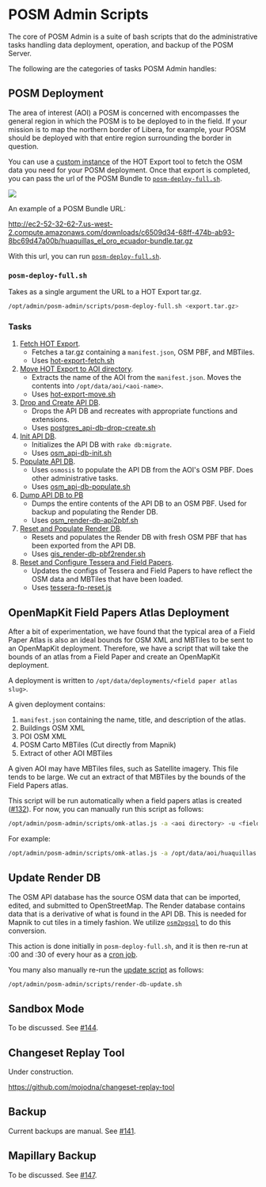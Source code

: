 # POSM Admin Scripts

The core of POSM Admin is a suite of bash scripts that do the administrative
tasks handling data deployment, operation, and backup of the POSM Server.

The following are the categories of tasks POSM Admin handles:

## POSM Deployment

The area of interest (AOI) a POSM is concerned with encompasses the general
region in which the POSM is to be deployed to in the field. If your mission
is to map the northern border of Libera, for example, your POSM should
be deployed with that entire region surrounding the border in question.

You can use a [custom instance](http://ec2-52-32-62-7.us-west-2.compute.amazonaws.com/en/)
of the HOT Export tool to fetch the OSM data you need for your POSM deployment.
Once that export is completed, you can pass the url of the POSM Bundle
to [`posm-deploy-full.sh`](https://github.com/AmericanRedCross/posm-admin/blob/master/scripts/posm-deploy-full.sh).

![](https://cloud.githubusercontent.com/assets/556367/14218394/b6bfe84a-f808-11e5-8d85-f71a4d9b1cde.png)

An example of a POSM Bundle URL:

http://ec2-52-32-62-7.us-west-2.compute.amazonaws.com/downloads/c6509d34-68ff-474b-ab93-8bc69d47a00b/huaquillas_el_oro_ecuador-bundle.tar.gz

With this url, you can run [`posm-deploy-full.sh`](https://github.com/AmericanRedCross/posm-admin/blob/master/scripts/posm-deploy-full.sh).

### `posm-deploy-full.sh`

Takes as a single argument the URL to a HOT Export tar.gz.

```sh
/opt/admin/posm-admin/scripts/posm-deploy-full.sh <export.tar.gz>
```

### Tasks

1. [Fetch HOT Export](https://github.com/AmericanRedCross/posm-admin/blob/bab07d4fa047990c312b5a35cdd41121fe22b73d/scripts/posm-deploy-full.sh#L20-L25).
    - Fetches a tar.gz containing a `manifest.json`, OSM PBF, and MBTiles.
    - Uses [hot-export-fetch.sh](https://github.com/AmericanRedCross/posm-admin/blob/master/scripts/hot-export-fetch.sh)
2. [Move HOT Export to AOI directory](https://github.com/AmericanRedCross/posm-admin/blob/bab07d4fa047990c312b5a35cdd41121fe22b73d/scripts/posm-deploy-full.sh#L27-L35).
    - Extracts the name of the AOI from the `manifest.json`. Moves the contents into `/opt/data/aoi/<aoi-name>`.
    - Uses [hot-export-move.sh](https://github.com/AmericanRedCross/posm-admin/blob/master/scripts/hot-export-move.sh)
3. [Drop and Create API DB](https://github.com/AmericanRedCross/posm-admin/blob/bab07d4fa047990c312b5a35cdd41121fe22b73d/scripts/posm-deploy-full.sh#L37-L39).
    - Drops the API DB and recreates with appropriate functions and extensions.
    - Uses [postgres_api-db-drop-create.sh](https://github.com/AmericanRedCross/posm-admin/blob/master/scripts/postgres_api-db-drop-create.sh)
4. [Init API DB](https://github.com/AmericanRedCross/posm-admin/blob/bab07d4fa047990c312b5a35cdd41121fe22b73d/scripts/posm-deploy-full.sh#L41-L43).
    - Initializes the API DB with `rake db:migrate`.
    - Uses [osm_api-db-init.sh](https://github.com/AmericanRedCross/posm-admin/blob/master/scripts/osm_api-db-init.sh)
5. [Populate API DB](https://github.com/AmericanRedCross/posm-admin/blob/bab07d4fa047990c312b5a35cdd41121fe22b73d/scripts/posm-deploy-full.sh#L45-L47).
    - Uses `osmosis` to populate the API DB from the AOI's OSM PBF. Does other administrative tasks.
    - Uses [osm_api-db-populate.sh](https://github.com/AmericanRedCross/posm-admin/blob/master/scripts/osm_api-db-populate.sh)
6. [Dump API DB to PB](https://github.com/AmericanRedCross/posm-admin/blob/bab07d4fa047990c312b5a35cdd41121fe22b73d/scripts/posm-deploy-full.sh#L49-L51)
    - Dumps the entire contents of the API DB to an OSM PBF. Used for backup and populating the Render DB.
    - Uses [osm_render-db-api2pbf.sh](https://github.com/AmericanRedCross/posm-admin/blob/master/scripts/osm_render-db-api2pbf.sh)
7. [Reset and Populate Render DB](https://github.com/AmericanRedCross/posm-admin/blob/bab07d4fa047990c312b5a35cdd41121fe22b73d/scripts/posm-deploy-full.sh#L53-L55).
    - Resets and populates the Render DB with fresh OSM PBF that has been exported from the API DB.
    - Uses [gis_render-db-pbf2render.sh](https://github.com/AmericanRedCross/posm-admin/blob/master/scripts/gis_render-db-pbf2render.sh)
8. [Reset and Configure Tessera and Field Papers](https://github.com/AmericanRedCross/posm-admin/blob/bab07d4fa047990c312b5a35cdd41121fe22b73d/scripts/posm-deploy-full.sh#L57-L59).
    - Updates the configs of Tessera and Field Papers to have reflect the OSM data and MBTiles that have been loaded.
    - Uses [tessera-fp-reset.js](https://github.com/AmericanRedCross/posm-admin/blob/master/scripts/tessera-fp-reset.js)

## OpenMapKit Field Papers Atlas Deployment

After a bit of experimentation, we have found that the typical area of a Field Paper Atlas is also an ideal bounds for OSM XML
and MBTiles to be sent to an OpenMapKit deployment. Therefore, we have a script that will take the bounds of an atlas
from a Field Paper and create an OpenMapKit deployment.

A deployment is written to `/opt/data/deployments/<field paper atlas slug>`.

A given deployment contains:

1. `manifest.json` containing the name, title, and description of the atlas.
2. Buildings OSM XML
3. POI OSM XML
4. POSM Carto MBTiles (Cut directly from Mapnik)
5. Extract of other AOI MBTiles

A given AOI may have MBTiles files, such as Satellite imagery. This file tends to be large. We cut an extract of that
MBTiles by the bounds of the Field Papers atlas.

This script will be run automatically when a field papers atlas is created ([#132](https://github.com/AmericanRedCross/posm/issues/132)).
For now, you can manually run this script as follows:

```sh
/opt/admin/posm-admin/scripts/omk-atlas.js -a <aoi directory> -u <field paper atlas map.geojson url>
```

For example:

```sh
/opt/admin/posm-admin/scripts/omk-atlas.js -a /opt/data/aoi/huaquillas -u http://posm.local/fp/atlases/3bun4nml.geojson
```

## Update Render DB

The OSM API database has the source OSM data that can be imported, edited, and submitted to OpenStreetMap.
The Render database contains data that is a derivative of what is found in the API DB. This is needed
for Mapnik to cut tiles in a timely fashion. We utilize [`osm2pgsql`](https://github.com/AmericanRedCross/posm-admin/blob/bab07d4fa047990c312b5a35cdd41121fe22b73d/scripts/gis_render-db-pbf2render.sh#L21-L31)
to do this conversion.

This action is done initially in `posm-deploy-full.sh`, and it is then re-run
at :00 and :30 of every hour as a [cron job](https://github.com/AmericanRedCross/posm-build/blob/b5d9f0f2b8ddaf4329fa5157a00c0048ef9c398f/kickstart/scripts/admin-deploy.sh#L72-L82).

You many also manually re-run the [update script](https://github.com/AmericanRedCross/posm-admin/blob/master/scripts/render-db-update.sh) as follows:

```sh
/opt/admin/posm-admin/scripts/render-db-update.sh
```

## Sandbox Mode

To be discussed. See [#144](https://github.com/AmericanRedCross/posm/issues/144).

## Changeset Replay Tool

Under construction.

https://github.com/mojodna/changeset-replay-tool

## Backup

Current backups are manual. See [#141](https://github.com/AmericanRedCross/posm/issues/141).

## Mapillary Backup

To be discussed. See [#147](https://github.com/AmericanRedCross/posm/issues/147).
